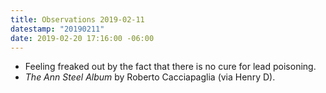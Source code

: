 ```yaml
---
title: Observations 2019-02-11
datestamp: "20190211"
date: 2019-02-20 17:16:00 -06:00
---
```


- Feeling freaked out by the fact that there is no cure for lead poisoning.
- *The Ann Steel Album* by Roberto Cacciapaglia (via Henry D).
